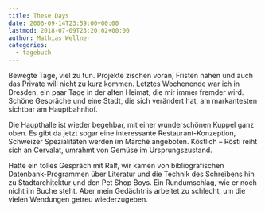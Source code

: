 ```yaml
---
title: These Days
date: 2006-09-14T23:59:00+00:00
lastmod: 2018-07-09T23:20:02+00:00
author: Mathias Wellner
categories:
  - tagebuch
---
```

Bewegte Tage, viel zu tun. Projekte zischen voran, Fristen nahen und auch das Private will nicht zu kurz kommen. Letztes Wochenende war ich in Dresden, ein paar Tage in der alten Heimat, die mir immer fremder wird. Schöne Gespräche und eine Stadt, die sich verändert hat, am markantesten sichtbar am Hauptbahnhof.
<!--more-->

Die Haupthalle ist wieder begehbar, mit einer wunderschönen Kuppel ganz oben. Es gibt da jetzt sogar eine interessante Restaurant-Konzeption, Schweizer Spezialitäten werden im Marché angeboten. Köstlich &#8211; Rösti reiht sich an Cervalat, umrahmt von Gemüse im Ursprungszustand.

Hatte ein tolles Gespräch mit Ralf, wir kamen von bibliografischen Datenbank-Programmen über Literatur und die Technik des Schreibens hin zu Stadtarchitektur und den Pet Shop Boys. Ein Rundumschlag, wie er noch nicht im Buche steht. Aber mein Gedächtnis arbeitet zu schlecht, um die vielen Wendungen getreu wiederzugeben.